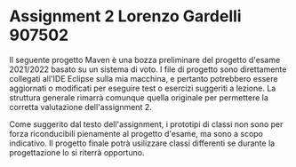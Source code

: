 # Assignment 2    Lorenzo Gardelli 907502

Il seguente progetto Maven è una bozza preliminare del progetto d'esame 2021/2022 basato su un sistema di voto.
I file di progetto sono direttamente collegati all'IDE Eclipse sulla mia macchina, e pertanto potrebbero essere aggiornati o modificati per eseguire test o esercizi suggeriti a lezione. La struttura generale rimarrà comunque quella originale per permettere la corretta valutazione dell'assignment 2.

Come suggerito dal testo dell'assignment, i prototipi di classi non sono per forza riconducibili pienamente al progetto d'esame, ma sono a scopo indicativo. Il progetto finale potrà usilizzare classi differenti se durante la progettazione lo si riterrà opportuno.
